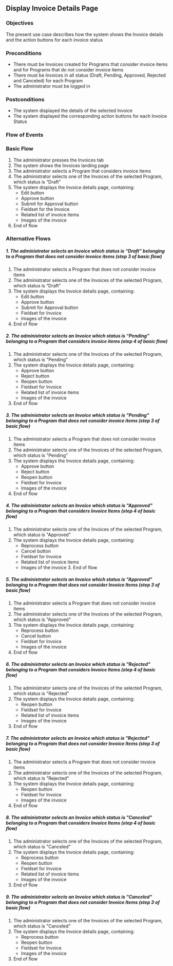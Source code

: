 ## Display Invoice Details Page

### Objectives
The present use case describes how the system shows the Invoice details and the action buttons for each invoice status

### Preconditions
- There must be Invoices created for Programs that consider invoice items and for Programs that do not consider invoice items
- There must be Invoices in all status (Draft, Pending, Approved, Rejected and Canceled) for each Program
- The administrator must be logged in

### Postconditions
- The system displayed the details of the selected Invoice
- The system displayed the corresponding action buttons for each Invoice Status

### Flow of Events

### Basic Flow
1. The administrator presses the Invoices tab
2. The system shows the Invoices landing page
3. The administrator selects a Program that considers invoice items
4. The administrator selects one of the Invoices of the selected Program, which status is “Draft”
5. The system displays the Invoice details page, containing:
   - Edit button
   - Approve button
   - Submit for Approval button
   - Fieldset for the Invoice
   - Related list of invoice items
   - Images of the invoice
6. End of flow

### Alternative Flows

##### 1. The administrator selects an Invoice which status is “Draft” belonging to a Program that does not consider invoice items (step 3 of basic flow)
   1. The administrator selects a Program that does not consider invoice items
   2. The administrator selects one of the Invoices of the selected Program, which status is “Draft”
   3. The system displays the Invoice details page, containing:
      - Edit button
      - Approve button
      - Submit for Approval button
      - Fieldset for Invoice
      - Images of the invoice
   4. End of flow

##### 2. The administrator selects an Invoice which status is “Pending” belonging to a Program that considers invoice items (step 4 of basic flow)
   1. The administrator selects one of the Invoices of the selected Program, which status is "Pending"
   2. The system displays the Invoice details page, containing:
      - Approve button
      - Reject button
      - Reopen button
      - Fieldset for Invoice
      - Related list of invoice items
      - Images of the invoice
   3. End of flow

##### 3. The administrator selects an Invoice which status is "Pending" belonging to a Program that does not consider invoice items (step 3 of basic flow)
   1. The administrator selects a Program that does not consider invoice items
   2. The administrator selects one of the Invoices of the selected Program, which status is "Pending"
   3. The system displays the Invoice details page, containing:
       - Approve button
       - Reject button
       - Reopen button
       - Fieldset for Invoice
       - Images of the invoice
   4. End of flow
   
##### 4. The administrator selects an Invoice which status is "Approved" belonging to a Program that considers Invoice Items (step 4 of basic flow)
   1. The administrator selects one of the Invoices of the selected Program, which status is "Approved"
   2. The system displays the Invoice details page, containing:
        - Reprocess  button
        - Cancel button
        - Fieldset for Invoice
        - Related list of invoice items
        - Images of the invoice
    3. End of flow
 
##### 5. The administrator selects an Invoice which status is "Approved" belonging to a Program that does not consider Invoice Items (step 3 of basic flow)
   1. The administrator selects a Program that does not consider invoice items
   2. The administrator selects one of the Invoices of the selected Program, which status is "Approved"
   3. The system displays the Invoice details page, containing:
        - Reprocess button
        - Cancel button
        - Fieldset for Invoice
        - Images of the invoice
   4. End of flow
   
##### 6. The administrator selects an Invoice which status is "Rejected" belonging to a Program that considers Invoice Items (step 4 of basic flow)
   1. The administrator selects one of the Invoices of the selected Program, which status is "Rejected"
   2. The system displays the Invoice details page, containing:
        - Reopen button
        - Fieldset for Invoice
        - Related list of invoice items
        - Images of the invoice
   3. End of flow
   
##### 7. The administrator selects an Invoice which status is "Rejected" belonging to a Program that does not consider Invoice Items (step 3 of basic flow)
   1. The administrator selects a Program that does not consider invoice items
   2. The administrator selects one of the Invoices of the selected Program, which status is "Rejected"
   3. The system displays the Invoice details page, containing:
        - Reopen button
        - Fieldset for Invoice
        - Images of the invoice
   4. End of flow
   
##### 8. The administrator selects an Invoice which status is "Canceled" belonging to a Program that considers Invoice Items (step 4 of basic flow)
   1. The administrator selects one of the Invoices of the selected Program, which status is "Canceled"
   2. The system displays the Invoice details page, containing:
        - Reprocess button
        - Reopen button
        - Fieldset for Invoice
        - Related list of invoice items
        - Images of the invoice
   3. End of flow
   
##### 9. The administrator selects an Invoice which status is "Canceled" belonging to a Program that does not consider Invoice Items (step 3 of basic flow)
   1. The administrator selects one of the Invoices of the selected Program, which status is "Canceled"
   2. The system displays the Invoice details page, containing:
        - Reprocess button
        - Reopen button
        - Fieldset for Invoice
        - Images of the invoice
   3. End of flow
